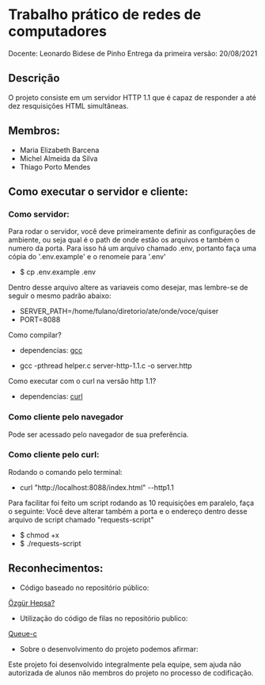 
# Trabalho prático de redes de computadores

Docente: Leonardo Bidese de Pinho
Entrega da primeira versão: 20/08/2021

## Descrição

O projeto consiste em um servidor HTTP 1.1 que é capaz de responder a até dez resquisições HTML simultâneas.

## Membros:

*   Maria Elizabeth Barcena
*   Michel Almeida da Silva
*   Thiago Porto Mendes

## Como executar o servidor e cliente:
### Como servidor:

Para rodar o servidor, você deve primeiramente definir as configurações de ambiente, ou seja qual é o path de onde estão os arquivos e também o numero da porta. Para isso há um arquivo chamado .env, portanto faça uma cópia do '.env.example' e o renomeie para '.env'

- $ cp .env.example .env

Dentro desse arquivo altere as variaveis como desejar, mas lembre-se de seguir o mesmo padrão abaixo:
- SERVER_PATH=/home/fulano/diretorio/ate/onde/voce/quiser
- PORT=8088

Como compilar?
- dependencias: [gcc](https://gcc.gnu.org/)

- gcc -pthread helper.c server-http-1.1.c -o server.http

Como executar com o curl na versão http 1.1? 
- dependencias: [curl](https://curl.se/)

### Como cliente pelo navegador

Pode ser acessado pelo navegador de sua preferência.

### Como cliente pelo curl:

Rodando o comando pelo terminal:
- curl "http://localhost:8088/index.html" --http1.1

Para facilitar foi feito um script rodando as 10 requisições em paralelo, faça o seguinte:
Você deve alterar também a porta e o endereço dentro desse arquivo de script chamado "requests-script"

 - $ chmod +x
 - $ ./requests-script


## Reconhecimentos:

*   Código baseado no repositório público:

[Özgür Hepsa?](https://github.com/ozgurhepsag/Multi-threaded-HTTP-Server)


* Utilização do código de filas no repositório publico:

[Queue-c](https://github.com/matthewhartstonge/c-queue)




* Sobre o desenvolvimento do projeto podemos afirmar:

Este projeto foi desenvolvido integralmente pela equipe, sem ajuda não autorizada de alunos não membros do projeto no processo de codificação.


